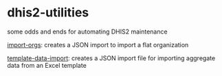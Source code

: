 # dhis2-utilities
some odds and ends for automating DHIS2 maintenance

[import-orgs](https://github.com/GHDRTI/dhis2-utilities/tree/master/import-orgs): creates a JSON import to import a flat organization 

[template-data-import](https://github.com/GHDRTI/dhis2-utilities/tree/master/template-data-import): creates a JSON import file for importing aggregate data from an Excel template 
